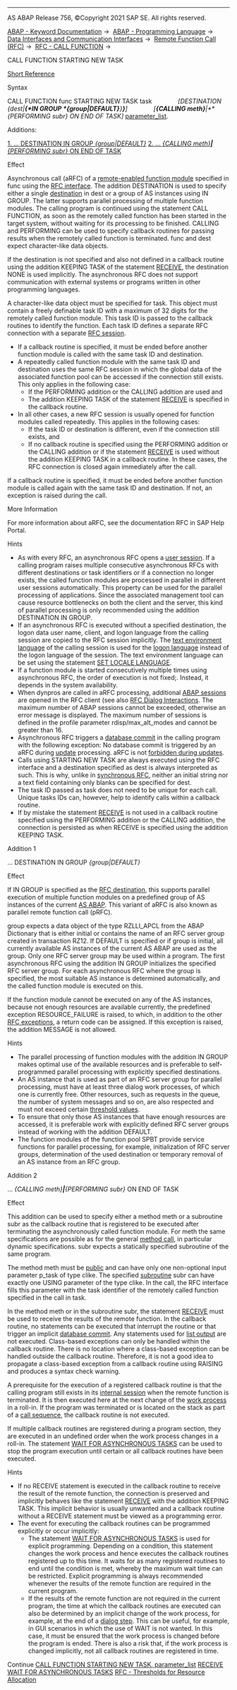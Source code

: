   

* * *

AS ABAP Release 756, ©Copyright 2021 SAP SE. All rights reserved.

[ABAP - Keyword Documentation](javascript:call_link\('abenabap.htm'\)) →  [ABAP - Programming Language](javascript:call_link\('abenabap_reference.htm'\)) →  [Data Interfaces and Communication Interfaces](javascript:call_link\('abenabap_data_communication.htm'\)) →  [Remote Function Call (RFC)](javascript:call_link\('abenrfc.htm'\)) →  [RFC - CALL FUNCTION](javascript:call_link\('abapcall_function_destination-.htm'\)) → 

CALL FUNCTION STARTING NEW TASK

[Short Reference](javascript:call_link\('abapcall_function_shortref.htm'\))

Syntax

CALL FUNCTION func STARTING NEW TASK task
              *\[*DESTINATION *{*dest*|**{*IN GROUP *{*group*|*DEFAULT*}**}**}**\]*
              *\[**{*CALLING meth*}**|**{*PERFORMING subr*}* ON END OF TASK*\]*
[parameter\_list](javascript:call_link\('abapcall_function_starting_para.htm'\)).

Additions:

[1\. ... DESTINATION IN GROUP *{*group*|*DEFAULT*}*](#!ABAP_ADDITION_1@1@)
[2\. ... *{*CALLING meth*}**|**{*PERFORMING subr*}* ON END OF TASK](#!ABAP_ADDITION_2@2@)

Effect

Asynchronous call (aRFC) of a [remote-enabled function module](javascript:call_link\('abenremote_enabled_fm_glosry.htm'\) "Glossary Entry") specified in func using the [RFC interface](javascript:call_link\('abenrfc_interface_glosry.htm'\) "Glossary Entry"). The addition DESTINATION is used to specify either a single [destination](javascript:call_link\('abenrfc_destination.htm'\)) in dest or a group of AS instances using IN GROUP. The latter supports parallel processing of multiple function modules. The calling program is continued using the statement CALL FUNCTION, as soon as the remotely called function has been started in the target system, without waiting for its processing to be finished. CALLING and PERFORMING can be used to specify callback routines for passing results when the remotely called function is terminated. func and dest expect character-like data objects.

If the destination is not specified and also not defined in a callback routine using the addition KEEPING TASK of the statement [RECEIVE](javascript:call_link\('abapreceive.htm'\)), the destination NONE is used implicitly. The asynchronous RFC does not support communication with external systems or programs written in other programming languages.

A character-like data object must be specified for task. This object must contain a freely definable task ID with a maximum of 32 digits for the remotely called function module. This task ID is passed to the callback routines to identify the function. Each task ID defines a separate RFC connection with a separate [RFC session](javascript:call_link\('abenrfc_session_glosry.htm'\) "Glossary Entry").

-   If a callback routine is specified, it must be ended before another function module is called with the same task ID and destination.
-   A repeatedly called function module with the same task ID and destination uses the same RFC session in which the global data of the associated function pool can be accessed if the connection still exists. This only applies in the following case:
    -   If the PERFORMING addition or the CALLING addition are used and
    -   The addition KEEPING TASK of the statement [RECEIVE](javascript:call_link\('abapreceive.htm'\)) is specified in the callback routine.
-   In all other cases, a new RFC session is usually opened for function modules called repeatedly. This applies in the following cases:
    -   If the task ID or destination is different, even if the connection still exists, and
    -   If no callback routine is specified using the PERFORMING addition or the CALLING addition or if the statement [RECEIVE](javascript:call_link\('abapreceive.htm'\)) is used without the addition KEEPING TASK in a callback routine. In these cases, the RFC connection is closed again immediately after the call.

If a callback routine is specified, it must be ended before another function module is called again with the same task ID and destination. If not, an exception is raised during the call.

More Information

For more information about aRFC, see the documentation RFC in SAP Help Portal.

Hints

-   As with every RFC, an asynchronous RFC opens a [user session](javascript:call_link\('abenuser_session_glosry.htm'\) "Glossary Entry"). If a calling program raises multiple consecutive asynchronous RFCs with different destinations or task identifiers or if a connection no longer exists, the called function modules are processed in parallel in different user sessions automatically. This property can be used for the parallel processing of applications. Since the associated management tool can cause resource bottlenecks on both the client and the server, this kind of parallel processing is only recommended using the addition DESTINATION IN GROUP.
-   If an asynchronous RFC is executed without a specified destination, the logon data user name, client, and logon language from the calling session are copied to the RFC session implicitly. The [text environment language](javascript:call_link\('abentext_env_langu_glosry.htm'\) "Glossary Entry") of the calling session is used for the [logon language](javascript:call_link\('abenlogon_language_glosry.htm'\) "Glossary Entry") instead of the logon language of the session. The text environment language can be set using the statement [SET LOCALE LANGUAGE](javascript:call_link\('abapset_locale.htm'\)).
-   If a function module is started consecutively multiple times using asynchronous RFC, the order of execution is not fixed;. Instead, it depends in the system availability.
-   When dynpros are called in aRFC processing, additional [ABAP sessions](javascript:call_link\('abenabap_session_glosry.htm'\) "Glossary Entry") are opened in the RFC client (see also [RFC Dialog Interactions](javascript:call_link\('abenrfc_dialog.htm'\)). The maximum number of ABAP sessions cannot be exceeded, otherwise an error message is displayed. The maximum number of sessions is defined in the profile parameter rdisp/max\_alt\_modes and cannot be greater than 16.
-   Asynchronous RFC triggers a [database commit](javascript:call_link\('abendatabase_commit_glosry.htm'\) "Glossary Entry") in the calling program with the following exception: No database commit is triggered by an aRFC during [update](javascript:call_link\('abenupdate_glosry.htm'\) "Glossary Entry") processing. aRFC is not [forbidden during updates](javascript:call_link\('abendb_commit_during_update.htm'\)).
-   Calls using STARTING NEW TASK are always executed using the RFC interface and a destination specified as dest is always interpreted as such. This is why, unlike in [synchronous RFC](javascript:call_link\('abapcall_function_destination.htm'\)), neither an initial string nor a text field containing only blanks can be specified for dest.
-   The task ID passed as task does not need to be unique for each call. Unique tasks IDs can, however, help to identify calls within a callback routine.
-   If by mistake the statement [RECEIVE](javascript:call_link\('abapreceive.htm'\)) is not used in a callback routine specified using the PERFORMING addition or the CALLING addition, the connection is persisted as when RECEIVE is specified using the addition KEEPING TASK.

Addition 1   

... DESTINATION IN GROUP *{*group*|*DEFAULT*}*

Effect

If IN GROUP is specified as the [RFC destination](javascript:call_link\('abenrfc_dest_glosry.htm'\) "Glossary Entry"), this supports parallel execution of multiple function modules on a predefined group of AS instances of the current [AS ABAP](javascript:call_link\('abenas_abap_glosry.htm'\) "Glossary Entry"). This variant of aRFC is also known as parallel remote function call (pRFC).

group expects a data object of the type RZLLI\_APCL from the ABAP Dictionary that is either initial or contains the name of an RFC server group created in transaction RZ12. If DEFAULT is specified or if group is initial, all currently available AS instances of the current AS ABAP are used as the group. Only one RFC server group may be used within a program. The first asynchronous RFC using the addition IN GROUP initializes the specified RFC server group. For each asynchronous RFC where the group is specified, the most suitable AS instance is determined automatically, and the called function module is executed on this.

If the function module cannot be executed on any of the AS instances, because not enough resources are available currently, the predefined exception RESOURCE\_FAILURE is raised, to which, in addition to the other [RFC exceptions](javascript:call_link\('abenrfc_exception.htm'\)), a return code can be assigned. If this exception is raised, the addition MESSAGE is not allowed.

Hints

-   The parallel processing of function modules with the addition IN GROUP makes optimal use of the available resources and is preferable to self-programmed parallel processing with explicitly specified destinations.
-   An AS instance that is used as part of an RFC server group for parallel processing, must have at least three dialog work processes, of which one is currently free. Other resources, such as requests in the queue, the number of system messages and so on, are also respected and must not exceed certain [threshold values](javascript:call_link\('abenapp_server_resources.htm'\)).
-   To ensure that only those AS instances that have enough resources are accessed, it is preferable work with explicitly defined RFC server groups instead of working with the addition DEFAULT.
-   The function modules of the function pool SPBT provide service functions for parallel processing, for example, initialization of RFC server groups, determination of the used destination or temporary removal of an AS instance from an RFC group.

Addition 2   

... *{*CALLING meth*}**|**{*PERFORMING subr*}* ON END OF TASK

Effect

This addition can be used to specify either a method meth or a subroutine subr as the callback routine that is registered to be executed after terminating the asynchronously called function module. For meth the same specifications are possible as for the general [method call](javascript:call_link\('abenmethod_calls.htm'\)), in particular dynamic specifications. subr expects a statically specified subroutine of the same program.

The method meth must be [public](javascript:call_link\('abenpublic_glosry.htm'\) "Glossary Entry") and can have only one non-optional input parameter p\_task of type clike. The specified [subroutine](javascript:call_link\('abapform.htm'\)) subr can have exactly one USING parameter of the type clike. In the call, the RFC interface fills this parameter with the task identifier of the remotely called function specified in the call in task.

In the method meth or in the subroutine subr, the statement [RECEIVE](javascript:call_link\('abapreceive.htm'\)) must be used to receive the results of the remote function. In the callback routine, no statements can be executed that interrupt the routine or that trigger an implicit [database commit](javascript:call_link\('abendatabase_commit_glosry.htm'\) "Glossary Entry"). Any statements used for [list output](javascript:call_link\('abenclassic_list_glosry.htm'\) "Glossary Entry") are not executed. Class-based exceptions can only be handled within the callback routine. There is no location where a class-based exception can be handled outside the callback routine. Therefore, it is not a good idea to propagate a class-based exception from a callback routine using RAISING and produces a syntax check warning.

A prerequisite for the execution of a registered callback routine is that the calling program still exists in its [internal session](javascript:call_link\('abeninternal_session_glosry.htm'\) "Glossary Entry") when the remote function is terminated. It is then executed here at the next change of the [work process](javascript:call_link\('abenwork_process_glosry.htm'\) "Glossary Entry") in a roll-in. If the program was terminated or is located on the stack as part of a [call sequence](javascript:call_link\('abencall_sequence_glosry.htm'\) "Glossary Entry"), the callback routine is not executed.

If multiple callback routines are registered during a program section, they are executed in an undefined order when the work process changes in a roll-in. The statement [WAIT FOR ASYNCHRONOUS TASKS](javascript:call_link\('abapwait_arfc.htm'\)) can be used to stop the program execution until certain or all callback routines have been executed.

Hints

-   If no RECEIVE statement is executed in the callback routine to receive the result of the remote function, the connection is preserved and implicitly behaves like the statement [RECEIVE](javascript:call_link\('abapreceive.htm'\)) with the addition KEEPING TASK. This implicit behavior is usually unwanted and a callback routine without a RECEIVE statement must be viewed as a programming error.
-   The event for executing the callback routines can be programmed explicitly or occur implicitly:
    -   The statement [WAIT FOR ASYNCHRONOUS TASKS](javascript:call_link\('abapwait_arfc.htm'\)) is used for explicit programming. Depending on a condition, this statement changes the work process and hence executes the callback routines registered up to this time. It waits for as many registered routines to end until the condition is met, whereby the maximum wait time can be restricted. Explicit programming is always recommended whenever the results of the remote function are required in the current program.
    -   If the results of the remote function are not required in the current program, the time at which the callback routines are executed can also be determined by an implicit change of the work process, for example, at the end of a [dialog step](javascript:call_link\('abendialog_step_glosry.htm'\) "Glossary Entry"). This can be useful, for example, in GUI scenarios in which the use of WAIT is not wanted. In this case, it must be ensured that the work process is changed before the program is ended. There is also a risk that, if the work process is changed implicitly, not all callback routines are registered in time.

Continue
[CALL FUNCTION STARTING NEW TASK, parameter\_list](javascript:call_link\('abapcall_function_starting_para.htm'\))
[RECEIVE](javascript:call_link\('abapreceive.htm'\))
[WAIT FOR ASYNCHRONOUS TASKS](javascript:call_link\('abapwait_arfc.htm'\))
[RFC - Thresholds for Resource Allocation](javascript:call_link\('abenapp_server_resources.htm'\))